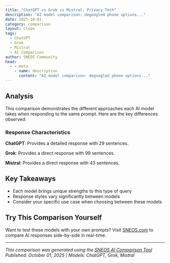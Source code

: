 ```yaml
---
title: "ChatGPT vs Grok vs Mistral: Privacy Tech"
description: "AI model comparison: degoogled phone options..."
date: 2025-10-01
category: comparison
layout: Clean
tags:
  - ChatGPT
  - Grok
  - Mistral
  - AI Comparison
author: SNEOS Community
head:
  - - meta
    - name: description
      content: "AI model comparison: degoogled phone options..."
---
```


<ChatComparison
  title="ChatGPT vs Grok vs Mistral: Privacy Tech"
  prompt="degoogled phone options"
  :responses='{
    "ChatGPT": "If you\u0027re looking for \u0022degoogled\u0022 phone options\u2014smartphones that minimize or completely remove dependence on Google services and software\u2014there are several choices and approaches you can consider:\n\n### What Does \u0022DeGoogled\u0022 Mean?\n- Removing or replacing Google apps and services such as Google Play Store, Google Maps, Google Search, and Google Play Services.\n- Using open-source or privacy-respecting alternatives.\n- Running operating systems that do not include Google\u2019s proprietary software.\n\n---\n\n## Phones and Operating Systems for DeGoogling\n\n### 1. **Purism Librem 5**\n- **OS:** PureOS (based on Debian Linux, fully free and open source)\n- **Features:** Designed from the ground up with privacy in mind; hardware kill switches for camera, mic, Wi-Fi, and baseband.\n- **Google:** No Google apps or services.\n- **Notes:** Expensive and different user experience compared to typical Android/iPhone.\n\n### 2. **Pine64 PinePhone**\n- **OS:** Various Linux-based OS options (PostmarketOS, Mobian, Ubuntu Touch, Manjaro, etc.)\n- **Features:** Open-source mobile OSes; hardware kill switches; very customizable.\n- **Google:** No Google services.\n- **Notes:** More of a hobbyist phone with a learning curve; hardware is basic compared to mainstream phones.\n\n### 3. **Fairphone \u002B /e/OS**\n- **OS:** /e/OS (a fork of Android focused on privacy, removing Google dependencies)\n- **Features:** Fairphone is an ethical, modular phone, and /e/OS helps you avoid Google services.\n- **Google:** No Google Play Services; uses MicroG as a replacement.\n- **Notes:** You can buy Fairphone with /e/OS preinstalled or install it yourself.\n\n### 4. **GrapheneOS (Pixel phones)**\n- **OS:** GrapheneOS (privacy and security-hardened Android without Google services)\n- **Devices:** Currently supports select Google Pixel devices.\n- **Google:** No Google Play Services; optional microG can be installed manually.\n- **Notes:** High security and privacy focus; limited device compatibility.\n\n### 5. **LineageOS (with microG)**\n- **OS:** LineageOS (open-source Android fork)\n- **Google:** You can install versions without Google apps, and use microG as a replacement for some Google Play Services.\n- **Devices:** Supports many mainstream phones.\n- **Notes:** Requires manual flashing; good balance between usability and privacy.\n\n---\n\n## Alternatives to Google Services You Can Use\n- **App Stores:** F-Droid (open-source apps), Aurora Store (Google Play access without Google account)\n- **Maps:** OpenStreetMap, OsmAnd\n- **Email:** ProtonMail, Tutanota\n- **Search Engines:** DuckDuckGo, Startpage\n- **Messaging:** Signal, Matrix (Element), Session\n\n---\n\n## Considerations\n- Some apps rely heavily on Google Play Services and might not work properly without them.\n- Degoogling reduces tracking but may limit some convenience or app compatibility.\n- Be ready for potential manual setup and troubleshooting.\n\n---\n\n### Summary Table\n\n| Device/OS         | Google Services        | Privacy Features                              | Notes                      |\n|-------------------|-----------------------|----------------------------------------------|----------------------------|\n| Purism Librem 5   | No                    | Hardware kill switches, open source OS       | Expensive, niche phone     |\n| PinePhone         | No                    | Customizable Linux OS, hardware kill switches| Hobbyist, less polished    |\n| Fairphone \u002B /e/OS | No (microG replacement)| Modular hardware, ethical production          | Fair compromise            |\n| GrapheneOS (Pixel)| No                    | Hardened Android, security-focused            | Pixel exclusive devices    |\n| LineageOS \u002B microG| No                    | Open source Android fork                       | Requires manual install    |\n\n---\n\nIf you want, I can help guide you through choosing the best option based on your budget and technical comfort level!",
    "Grok": "If you\u0027re looking to move away from Google services and reduce your reliance on Google\u0027s ecosystem, a \u0022degoogled\u0022 phone is a great option. These are smartphones that either come without Google apps and services pre-installed or can be modified to remove them. Here\u0027s a breakdown of your options, including hardware, software, and considerations for purchasing a degoogled phone:\n\n---\n\n### 1. Phones That Come Degoogled (Pre-Installed with Alternative OS)\nSome companies and projects offer smartphones with degoogled operating systems out of the box. These typically replace Google\u0027s Android (which is deeply integrated with Google services) with privacy-focused alternatives.\n\n- **Purism Librem 5**\n  - **OS**: PureOS (a privacy-focused Linux distribution)\n  - **Features**: Hardware kill switches for privacy (camera, microphone, Wi-Fi, etc.), no Google services, fully open-source.\n  - **Pros**: Strong focus on privacy and security, supports convergence (can be used as a desktop).\n  - **Cons**: Expensive (around $800\u002B), slower hardware compared to mainstream phones, limited app ecosystem.\n  - **Where to Buy**: Directly from Purism\u2019s website.\n\n- **Pine64 PinePhone / PinePhone Pro**\n  - **OS**: Multiple privacy-focused OS options like Manjaro, Ubuntu Touch, or postmarketOS (no Google services).\n  - **Features**: Hardware kill switches, affordable price, designed for tinkerers and privacy enthusiasts.\n  - **Pros**: Very affordable (starting around $150\u2013$400), highly customizable, community-driven development.\n  - **Cons**: Not as polished or powerful as mainstream phones, may require technical knowledge to set up and use.\n  - **Where to Buy**: Pine64\u2019s oficial store.\n\n- **Fairphone (with /e/ OS pre-installed)**\n  - **OS**: /e/ OS (a degoogled version of Android with alternative apps and services).\n  - **Features**: Modular and repairable design, sustainable production, privacy-focused OS.\n  - **Pros**: Easier to use than Linux phones, supports many Android apps via microG (a privacy-friendly Google services replacement), ethical manufacturing.\n  - **Cons**: Limited availability in some regions, hardware not as cutting-edge.\n  - **Where to Buy**: /e/ Foundation website or Fairphone store (may need to flash /e/ OS manually on some Fairphone models).\n\n- **Murena Phones**\n  - **OS**: /e/ OS (degoogled Android).\n  - **Features**: Often rebranded Samsung Galaxy devices with /e/ OS pre-installed, focuses on privacy while maintaining usability.\n  - **Pros**: Familiar hardware with a polished degoogled OS, microG support for some Google-dependent apps.\n  - **Cons**: Limited device options, availability varies by region.\n  - **Where to Buy**: Murena\u2019s official website.\n\n---\n\n### 2. Custom ROMs for Existing Android Phones\nIf you already own an Android phone or want to buy a popular device, you can install a custom ROM to remove Google services. These ROMs are community-developed operating systems based on Android but without Google\u0027s proprietary apps and tracking.\n\n- **LineageOS (with or without microG)**\n  - **Description**: A popular custom ROM based on Android, stripped of Google apps by default.\n  - **Pros**: Wide device support (Samsung, Xiaomi, OnePlus, etc.), active community, lightweight and customizable.\n  - **Cons**: Installation requires unlocking the bootloader and flashing the ROM (technical process), no Google apps unless you manually add them.\n  - **microG**: A lightweight, privacy-friendly alternative to Google Play Services, allowing some apps to work without full Google integration.\n  - **Supported Devices**: Check the LineageOS website for compatible models.\n\n- **GrapheneOS**\n  - **Description**: A security- and privacy-focused OS based on Android, with no Google services by default.\n  - **Pros**: Hardened for security, regular updates, supports sandboxed Google Play Services as an optional install.\n  - **Cons**: Limited to Google Pixel devices, requires technical know-how to install.\n  - **Supported Devices**: Google Pixel 4a and newer (recommended for official support).\n  - **Where to Learn More**: GrapheneOS website.\n\n- **CalyxOS**\n  - **Description**: Another privacy-focused Android-based OS with optional microG support.\n  - **Pros**: User-friendly installation, supports Google Play Services in a sandboxed mode if needed, good balance of privacy and usability.\n  - **Cons**: Limited to Pixel devices and a few others (e.g., Fairphone, Xiaomi).\n  - **Supported Devices**: Check the CalyxOS website for compatibility.\n  - **Where to Learn More**: CalyxOS website.\n\n- **/e/ OS**\n  - **Description**: A degoogled Android fork with alternative apps and cloud services.\n  - **Pros**: Easy to use, comes with pre-installed privacy-focused apps, microG support.\n  - **Cons**: Limited device support for custom installation (better to buy pre-installed from Murena or Fairphone).\n  - **Supported Devices**: Check the /e/ Foundation website.\n\n**Note**: Flashing a custom ROM voids warranties on most devices and carries some risk (e.g., bricking your phone if done incorrectly). Always follow official guides and back up your data.\n\n---\n\n### 3. Manually Degoogling a Stock Android Phone\nIf you don\u2019t want to flash a custom ROM, you can minimize Google\u2019s presence on a stock Android phone by disabling or removing Google apps and services. However, this won\u2019t completely eliminate Google\u2019s tracking, as some services are baked into the OS.\n\n- **Steps to Degooogle Manually**:\n  1. **Disable Google Apps**: Go to Settings \u003E Apps, and disable (not uninstall) apps like Google Play Store, Google Maps, etc.\n  2. **Use Alternative Apps**: Install privacy-friendly apps from F-Droid (an open-source app store) or other trusted sources.\n     - Browser: Firefox or Brave.\n     - Maps: Organic Maps or OsmAnd.\n     - Email: K-9 Mail or ProtonMail.\n     - Cloud Storage: Nextcloud or Syncthing.\n  3. **Avoid Google Account**: Don\u2019t sign in with a Google account on the device.\n  4. **Disable Google Play Services**: If possible, use tools like ADB (Android Debug Bridge) to disable Google Play Services without root (requires some technical knowledge).\n\n- **Limitations**: Some apps rely on Google Play Services to function (e.g., push notifications), so usability may be affected. Without a custom ROM, you can\u2019t fully remove Google\u2019s background processes.\n\n---\n\n### 4. Things to Consider When Choosing a DeGoogled Phone\n- **Hardware Compatibility**: Not all custom ROMs support every device. Check compatibility before buying a phone to flash.\n- **Technical Skill**: Flashing ROMs or using Linux phones like the PinePhone may require technical know-how. Pre-degoogled phones like Murena or /e/ OS devices are more beginner-friendly.\n- **App Ecosystem**: Without Google Play Store, you\u2019ll rely on alternative app stores like F-Droid or Aurora Store (for accessing Play Store apps anonymously). Some apps may not work without Google Play Services, even with microG.\n- **Budget**: DeGoogled phones range from affordable (PinePhone) to premium (Librem 5). Custom ROMs are free but require time and effort.\n- **Region**: Some degoogled phones (e.g., Murena, Fairphone) have limited availability outside Europe or the US.\n\n---\n\n### 5. Recommended Starting Points\n- **For Beginners**: Buy a pre-degoogled phone like a Murena device or Fairphone with /e/ OS. They\u2019re user-friendly and require no technical setup.\n- **For Power Users**: Get a Google Pixel and install GrapheneOS or CalyxOS for a balance of privacy, security, and usability.\n- **For Budget Users**: PinePhone or PinePhone Pro offers a cheap entry into degoogled phones, though it\u2019s more experimental.\n- **For DIY Enthusiasts**: Pick a device supported by LineageOS and flash it yourself.\n\n---\n\n### 6. Where to Buy or Learn More\n- **Pre-Installed DeGoogled Phones**: Check Purism, Pine64, Murena, or /e/ Foundation websites.\n- **Custom ROMs**: Visit LineageOS, GrapheneOS, or CalyxOS websites for installation guides and supported devices.\n- **Community Resources**: Forums like XDA Developers or subreddits like r/degoogle and r/privacy for support and recommendations.\n\nBy choosing a degoogled phone, you\u2019re prioritizing privacy and control over your data. If you have specific needs (e.g., budget, region, or technical comfort level), let me know, and I can narrow down the options further!",
    "Mistral": "If you\u0027re looking to de-Google your phone, there are several options available that prioritize privacy and minimize reliance on Google services. Here are some popular choices:\n\n### 1. **LineageOS**\n- **Description**: LineageOS is a free and open-source operating system for smartphones and tablet computers, based on the Android mobile platform.\n- **Features**: It offers a clean, bloatware-free Android experience without Google services. You can install microG, an open-source implementation of Google Play Services, if you need some Google functionality.\n- **Installation**: Requires unlocking the bootloader and flashing the ROM.\n\n### 2. **GrapheneOS**\n- **Description**: GrapheneOS is a privacy and security-focused mobile OS with Android app compatibility.\n- **Features**: It includes enhanced security features, such as hardened memory allocators, and does not include Google services by default.\n- **Installation**: Primarily supports Google Pixel devices.\n\n### 3. **CalyxOS**\n- **Description**: CalyxOS is a privacy-focused Android OS that includes microG by default.\n- **Features**: It comes with F-Droid, an alternative app store for free and open-source software, and includes privacy-enhancing features like encrypted DNS.\n- **Installation**: Supports a variety of devices, including Google Pixel and some OnePlus models.\n\n### 4. **/e/OS**\n- **Description**: /e/OS is a de-Googled version of Android that aims to provide a privacy-focused experience.\n- **Features**: It includes its own app store and a suite of privacy-focused apps. It also supports microG.\n- **Installation**: Supports a wide range of devices.\n\n### 5. **DivestOS**\n- **Description**: DivestOS is a hardened Android fork focused on privacy, security, and freedom.\n- **Features**: It includes a variety of security enhancements and does not include Google services.\n- **Installation**: Supports a limited number of devices, primarily Google Pixel.\n\n### 6. **Replicant**\n- **Description**: Replicant is a fully free Android distribution that aims to replace all proprietary components with free software.\n- **Features**: It is one of the most free and open-source options available but may lack some hardware support.\n- **Installation**: Supports a limited number of devices.\n\n### 7. **Ubuntu Touch**\n- **Description**: Ubuntu Touch is a mobile version of the Ubuntu operating system.\n- **Features**: It offers a different user experience and does not rely on Google services. It has its own app ecosystem.\n- **Installation**: Supports a variety of devices, including some older models.\n\n### 8. **PureOS**\n- **Description**: PureOS is a user-friendly, privacy-respecting operating system based on Debian.\n- **Features**: It is designed to work with the Librem 5 phone, which is a privacy-focused smartphone.\n- **Installation**: Primarily supports the Librem 5.\n\n### Considerations:\n- **Compatibility**: Ensure that the OS you choose supports your device.\n- **Backup**: Always back up your data before flashing a new ROM.\n- **Learning Curve**: Some of these options may require a bit of technical knowledge to install and configure.\n- **App Compatibility**: Not all Android apps will work without Google services, so you may need to find alternatives or use microG.\n\n### Additional Tips:\n- **F-Droid**: Use F-Droid as an alternative app store for free and open-source apps.\n- **Privacy Tools**: Consider using privacy-focused apps like Signal for messaging, DuckDuckGo for browsing, and ProtonMail for email.\n\nBy choosing one of these options, you can significantly reduce your reliance on Google services and enhance your privacy."
  }'
  published-date="16:01"
/>

## Analysis

This comparison demonstrates the different approaches each AI model takes when responding to the same prompt. Here are the key differences observed:

### Response Characteristics

**ChatGPT**: Provides a detailed response with 29 sentences. 

**Grok**: Provides a direct response with 99 sentences. 

**Mistral**: Provides a direct response with 43 sentences. 

## Key Takeaways

- Each model brings unique strengths to this type of query
- Response styles vary significantly between models
- Consider your specific use case when choosing between these models

## Try This Comparison Yourself

Want to test these models with your own prompts? Visit [SNEOS.com](https://sneos.com) to compare AI responses side-by-side in real-time.

---

*This comparison was generated using the [SNEOS AI Comparison Tool](https://sneos.com)*
*Published: October 01, 2025 | Models: ChatGPT, Grok, Mistral*
